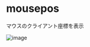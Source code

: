 # mousepos
マウスのクライアント座標を表示

![image](https://user-images.githubusercontent.com/2605401/218300249-2635f23d-3aba-4333-a043-c3b3ce92f97d.png)
